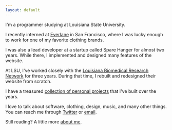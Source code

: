 ```yaml
---
layout: default
---
```


I'm a programmer studying at Louisiana State University.

I recently interned at [Everlane][everlane] in San Francisco, where I was lucky enough to work for one of my favorite clothing brands.

I was also a lead developer at a startup called Spare Hanger for almost two years. While there, I implemented and designed many features of the website.

At LSU, I've worked closely with the [Louisiana Biomedical Research Network][lbrn] for three years. During that time, I rebuilt and redesigned their website from scratch.

I have a treasured [collection of personal projects][projects] that I've built over the years.

I love to talk about software, clothing, design, music, and many other things. You can reach me through [Twitter][twitter] or [email][email].

Still reading? A little more [about me][about].

[everlane]: http://everlane.com
[lbrn]: http://lbrn.lsu.edu
[twitter]: http://twitter.com/taylorlapeyre
[email]: mailto:taylorlapeyre@gmail.com
[about]: /about
[projects]: /projects
